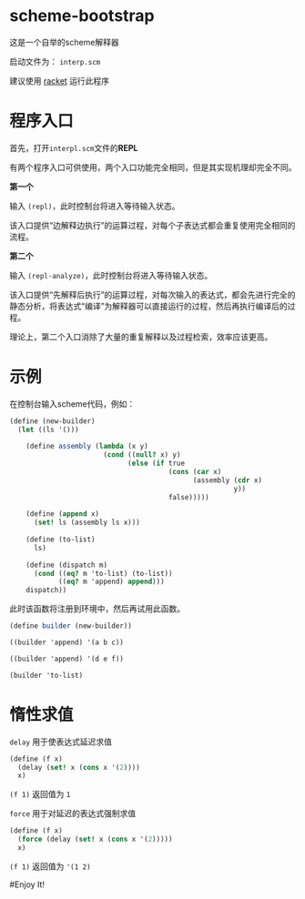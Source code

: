 # scheme-bootstrap

这是一个自举的scheme解释器

启动文件为： `interp.scm`

建议使用 [racket](http://racket-lang.org/) 运行此程序


# 程序入口

首先，打开`interpl.scm`文件的**REPL**


有两个程序入口可供使用，两个入口功能完全相同，但是其实现机理却完全不同。


**第一个**


输入 `(repl)`，此时控制台将进入等待输入状态。

该入口提供“边解释边执行”的运算过程，对每个子表达式都会重复使用完全相同的流程。

**第二个**

输入 `(repl-analyze)`，此时控制台将进入等待输入状态。

该入口提供“先解释后执行”的运算过程，对每次输入的表达式，都会先进行完全的静态分析，将表达式“编译”为解释器可以直接运行的过程，然后再执行编译后的过程。

理论上，第二个入口消除了大量的重复解释以及过程检索，效率应该更高。

# 示例

在控制台输入scheme代码，例如：

```scheme
(define (new-builder)
  (let ((ls '()))
    
    (define assembly (lambda (x y)
                       (cond ((null? x) y)
                             (else (if true
                                       (cons (car x)
                                             (assembly (cdr x)
                                                       y))
                                       false)))))
    
    (define (append x)
      (set! ls (assembly ls x)))
    
    (define (to-list)
      ls)
    
    (define (dispatch m)
      (cond ((eq? m 'to-list) (to-list))
            ((eq? m 'append) append)))
    dispatch))
```

此时该函数将注册到环境中，然后再试用此函数。

```scheme
(define builder (new-builder))

((builder 'append) '(a b c))

((builder 'append) '(d e f))

(builder 'to-list)
```

# 惰性求值

`delay` 用于使表达式延迟求值

```scheme
(define (f x)
  (delay (set! x (cons x '(2))))
  x)
```

`(f 1)` 返回值为 `1`

`force` 用于对延迟的表达式强制求值

```scheme
(define (f x)
  (force (delay (set! x (cons x '(2)))))
  x)
```
`(f 1)` 返回值为 `'(1 2)`


#Enjoy It!
